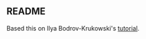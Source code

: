## README

Based this on Ilya Bodrov-Krukowski's [tutorial](https://www.sitepoint.com/getting-started-with-doorkeeper-and-oauth-2-0/).

